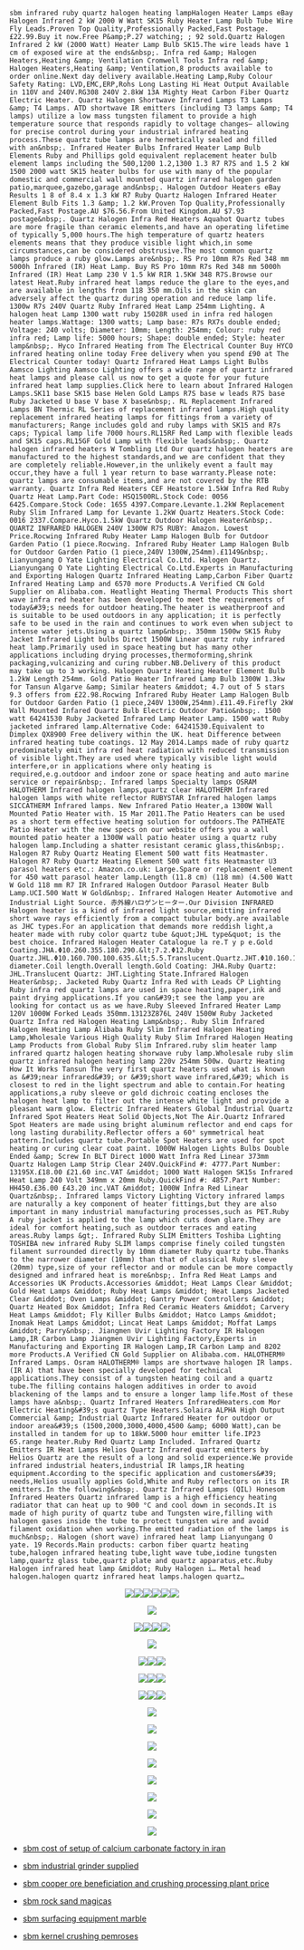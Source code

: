 
```
sbm infrared ruby quartz halogen heating lampHalogen Heater Lamps eBay Halogen Infrared 2 kW 2000 W Watt SK15 Ruby Heater Lamp Bulb Tube Wire Fly Leads.Proven Top Quality,Professionally Packed,Fast Postage.£22.99.Buy it now.Free P&amp;P.27 watching; ; 92 sold.Quartz Halogen Infrared 2 kW (2000 Watt) Heater Lamp Bulb SK15.The wire leads have 1 cm of exposed wire at the ends&nbsp;. Infra red &amp; Halogen Heaters,Heating &amp; Ventilation Cromwell Tools Infra red &amp; Halogen Heaters,Heating &amp; Ventilation,8 products available to order online.Next day delivery available.Heating Lamp,Ruby Colour Safety Rating: LVD,EMC,ERP,Rohs Long Lasting Hi Heat Output Available in 110V and 240V.RG308 240V 2.8kW 13A Mighty Heat Carbon Fiber Quartz Electric Heater. Quartz Halogen Shortwave Infrared Lamps T3 Lamps &amp; T4 Lamps. ATD shortwave IR emitters (including T3 lamps &amp; T4 lamps) utilize a low mass tungsten filament to provide a high temperature source that responds rapidly to voltage changes— allowing for precise control during your industrial infrared heating process.These quartz tube lamps are hermetically sealed and filled with an&nbsp;. Infrared Heater Bulbs Infrared Heater Lamp Bulb Elements Ruby and Phillips gold equivalent replacement heater bulb element lamps including the 500,1200 1.2,1300 1.3 R7 R7S and 1.5 2 kW 1500 2000 watt SK15 heater bulbs for use with many of the popular domestic and commercial wall mounted quartz infrared halogen garden patio,marquee,gazebo,garage and&nbsp;. Halogen Outdoor Heaters eBay Results 1 8 of 8.4 x 1.3 kW R7 Ruby Quartz Halogen Infrared Heater Element Bulb Fits 1.3 &amp; 1.2 kW.Proven Top Quality,Professionally Packed,Fast Postage.AU $76.56.From United Kingdom.AU $7.93 postage&nbsp;. Quartz Halogen Infra Red Heaters Aquahot Quartz tubes are more fragile than ceramic elements,and have an operating lifetime of typically 5,000 hours.The high temperature of quartz heaters elements means that they produce visible light which,in some circumstances,can be considered obstrusive.The most common quartz lamps produce a ruby glow.Lamps are&nbsp;. RS Pro 10mm R7s Red 348 mm 5000h Infrared (IR) Heat Lamp. Buy RS Pro 10mm R7s Red 348 mm 5000h Infrared (IR) Heat Lamp 230 V 1.5 kW RIR 1.5KW 348 R7S.Browse our latest Heat.Ruby infrared heat lamps reduce the glare to the eyes,and are available in lengths from 118 350 mm.Oils in the skin can adversely affect the quartz during operation and reduce lamp life. 1300w R7s 240V Quartz Ruby Infrared Heat Lamp 254mm Lighting. A halogen heat Lamp 1300 watt ruby 15028R used in infra red halogen heater lamps.Wattage: 1300 watts; Lamp base: R7s RX7s double ended; Voltage: 240 volts; Diameter: 10mm; Length: 254mm; Colour: ruby red infra red; Lamp life: 5000 hours; Shape: double ended; Style: heater lamp&nbsp;. Hyco Infrared Heating from The Electrical Counter Buy HYCO infrared heating online today Free delivery when you spend £90 at The Electrical Counter today! Quartz Infrared Heat Lamps Light Bulbs Aamsco Lighting Aamsco Lighting offers a wide range of quartz infrared heat lamps and please call us now to get a quote for your future infrared heat lamp supplies.Click here to learn about Infrared Halogen Lamps.SK11 base SK15 base Helen Gold Lamps R7S base w leads R7S base Ruby Jacketed U base V base X base&nbsp;. RL Replacement Infrared Lamps BN Thermic RL Series of replacement infrared lamps.High quality replacement infrared heating lamps for fittings from a variety of manufacturers; Range includes gold and ruby lamps with SK15 and R7s caps; Typical lamp life 7000 hours.RL15RF Red Lamp with flexible leads and SK15 caps.RL15GF Gold Lamp with flexible leads&nbsp;. Quartz halogen infrared heaters W Tombling Ltd Our quartz halogen heaters are manufactured to the highest standards,and we are confident that they are completely reliable.However,in the unlikely event a fault may occur,they have a full 1 year return to base warranty.Please note: quartz lamps are consumable items,and are not covered by the RTB warranty. Quartz Infra Red Heaters CEF Heatstore 1.5kW Infra Red Ruby Quartz Heat Lamp.Part Code: HSQ1500RL.Stock Code: 0056 6425.Compare.Stock Code: 1655 4397.Compare.Levante.1.2kW Replacement Ruby Slim Infrared Lamp for Levante 1.2kW Quartz Heaters.Stock Code: 0016 2337.Compare.Hyco.1.5kW Quartz Outdoor Halogen Heater&nbsp;. QUARTZ INFRARED HALOGEN 240V 1300W R7S RUBY: Amazon. Lowest Price.Rocwing Infrared Ruby Heater Lamp Halogen Bulb for Outdoor Garden Patio (1 piece.Rocwing. Infrared Ruby Heater Lamp Halogen Bulb for Outdoor Garden Patio (1 piece,240V 1300W,254mm).£1149&nbsp;. Lianyungang O Yate Lighting Electrical Co.Ltd. Halogen Quartz. Lianyungang O Yate Lighting Electrical Co.Ltd.Experts in Manufacturing and Exporting Halogen Quartz Infrared Heating Lamp,Carbon Fiber Quartz Infrared Heating Lamp and 6570 more Products.A Verified CN Gold Supplier on Alibaba.com. Heatlight Heating Thermal Products This short wave infra red heater has been developed to meet the requirements of today&#39;s needs for outdoor heating.The heater is weatherproof and is suitable to be used outdoors in any application; it is perfectly safe to be used in the rain and continues to work even when subject to intense water jets.Using a quartz lamp&nbsp;. 350mm 1500w SK15 Ruby Jacket Infrared Light bulbs Direct 1500W Linear quartz ruby infrared heat lamp.Primarily used in space heating but has many other applications including drying processes,thermoforming,shrink packaging,vulcanizing and curing rubber.NB.Delivery of this product may take up to 3 working. Halogen Quartz Heating Heater Element Bulb 1.2kW Length 254mm. Gold Patio Heater Infrared Lamp Bulb 1300W 1.3kw for Tansun Algarve &amp; Similar heaters &middot; 4.7 out of 5 stars 9.3 offers from £22.98.Rocwing Infrared Ruby Heater Lamp Halogen Bulb for Outdoor Garden Patio (1 piece,240V 1300W,254mm).£11.49.Firefly 2kW Wall Mounted Infared Quartz Bulb Electric Outdoor Patio&nbsp;. 1500 watt 64241530 Ruby Jacketed Infrared Lamp Heater Lamp. 1500 watt Ruby jacketed infrared lamp.Alternative Code: 64241530.Equivalent to Dimplex QX8900 Free delivery within the UK. heat Difference between infrared heating tube coatings. 12 May 2014.Lamps made of ruby quartz predominately emit infra red heat radiation with reduced transmission of visible light.They are used where typically visible light would interfere,or in applications where only heating is required,e.g.outdoor and indoor zone or space heating and auto marine service or repair&nbsp;. Infrared lamps Specialty lamps OSRAM HALOTHERM Infrared halogen lamps,quartz clear HALOTHERM Infrared halogen lamps with white reflector RUBYSTAR Infrared halogen lamps SICCATHERM Infrared lamps. New Infrared Patio Heater,a 1300W Wall Mounted Patio Heater with. 15 Mar 2011.The Patio Heaters can be used as a short term effective heating solution for outdoors.The PATHEATE Patio Heater with the new specs on our website offers you a wall mounted patio heater a 1300W wall patio heater using a quartz ruby halogen lamp.Including a shatter resistant ceramic glass,this&nbsp;. Halogen R7 Ruby Quartz Heating Element 500 watt fits Heatmaster. Halogen R7 Ruby Quartz Heating Element 500 watt fits Heatmaster U3 parasol heaters etc.: Amazon.co.uk: Large.Spare or replacement element for 450 watt parasol heater lamp.Length (11.8 cm) (118 mm) (4.500 Watt W Gold 118 mm R7 IR Infrared Halogen Outdoor Parasol Heater Bulb Lamp.UCI.500 Watt W Gold&nbsp;. Infrared Halogen Heater Automotive and Industrial Light Source. 赤外線ハロゲンヒーター.Our Division INFRARED Halogen heater is a kind of infrared light source,emitting infrared short wave rays efficiently from a compact tubular body.are available as JHC types.For an application that demands more reddish light,a heater made with ruby color quartz tube &quot;JHL type&quot; is the best choice. Infrared Halogen Heater Catalogue la re.T y p e.Gold Coating.JHA.Φ10.260.355.180.290.&lt;7.2.Φ12.Ruby Quartz.JHL.Φ10.160.700.100.635.&lt;5.5.Translucent.Quartz.JHT.Φ10.160.1000.100.935.&lt;3.Bulb diameter.Coil length.Overall length.Gold Coating: JHA.Ruby Quartz: JHL.Translucent Quartz: JHT.Lighting State.Infrared Halogen Heater&nbsp;. Jacketed Ruby Quartz Infra Red with Leads CP Lighting Ruby infra red quartz lamps are used in space heating,paper,ink and paint drying applications.If you can&#39;t see the lamp you are looking for contact us as we have.Ruby Sleeved Infrared Heater Lamp 120V 1000W Forked Leads 350mm.13123Z876L 240V 1500W Ruby Jacketed Quartz Infra red Halogen Heating Lamp&nbsp;. Ruby Slim Infrared Halogen Heating Lamp Alibaba Ruby Slim Infrared Halogen Heating Lamp,Wholesale Various High Quality Ruby Slim Infrared Halogen Heating Lamp Products from Global Ruby Slim Infrared.ruby slim heater lamp infrared quartz halogen heating shorwave ruby lamp.Wholesale ruby slim quartz infrared halogen heating lamp 220v 254mm 500w. Quartz Heating How It Works Tansun The very first quartz heaters used what is known as &#39;near infrared&#39; or &#39;short wave infrared,&#39; which is closest to red in the light spectrum and able to contain.For heating applications,a ruby sleeve or gold dichroic coating encloses the halogen heat lamp to filter out the intense white light and provide a pleasant warm glow. Electric Infrared Heaters Global Industrial Quartz Infrared Spot Heaters Heat Solid Objects,Not The Air.Quartz Infrared Spot Heaters are made using bright aluminum reflector and end caps for long lasting durability.Reflector offers a 60° symmetrical heat pattern.Includes quartz tube.Portable Spot Heaters are used for spot heating or curing clear coat paint. 1000W Halogen Lights Bulbs Double Ended &amp; Screw In BLT Direct 1000 Watt Infra Red Linear 373mm Quartz Halogen Lamp Strip Clear 240V.QuickFind #: 4777.Part Number: 13195X.£18.00 £21.60 inc.VAT &middot; 1000 Watt Halogen SK15s Infrared Heat Lamp 240 Volt 349mm x 20mm Ruby.QuickFind #: 4857.Part Number: HH450.£36.00 £43.20 inc.VAT &middot; 1000W Infra Red Linear Quartz&nbsp;. Infrared lamps Victory Lighting Victory infrared lamps are naturally a key component of heater fittings,but they are also important in many industrial manufacturing processes,such as PET.Ruby A ruby jacket is applied to the lamp which cuts down glare.They are ideal for comfort heating,such as outdoor terraces and eating areas.Ruby lamps &gt;. Infrared Ruby SLIM Emitters Toshiba Lighting TOSHIBA new infrared Ruby SLIM lamps comprise finely coiled tungsten filament surrounded directly by 10mm diameter Ruby quartz tube.Thanks to the narrower diameter (10mm) than that of classical Ruby sleeve (20mm) type,size of your reflector and or module can be more compactly designed and infrared heat is more&nbsp;. Infra Red Heat Lamps and Accessories UK Products.Accessories &middot; Heat Lamps Clear &middot; Gold Heat Lamps &middot; Ruby Heat Lamps &middot; Heat Lamps Jacketed Clear &middot; Oven Lamps &middot; Gantry Power Controllers &middot; Quartz Heated Box &middot; Infra Red Ceramic Heaters &middot; Carvery Heat Lamps &middot; Fly Killer Bulbs &middot; Hatco Lamps &middot; Inomak Heat Lamps &middot; Lincat Heat Lamps &middot; Moffat Lamps &middot; Parry&nbsp;. Jiangmen Uvir Lighting Factory IR Halogen Lamp,IR Carbon Lamp Jiangmen Uvir Lighting Factory,Experts in Manufacturing and Exporting IR Halogen Lamp,IR Carbon Lamp and 8202 more Products.A Verified CN Gold Supplier on Alibaba.com. HALOTHERM® Infrared Lamps. Osram HALOTHERM® lamps are shortwave halogen IR lamps.(IR A) that have been specially developed for technical applications.They consist of a tungsten heating coil and a quartz tube.The filling contains halogen additives in order to avoid blackening of the lamps and to ensure a longer lamp life.Most of these lamps have a&nbsp;. Quartz Infrared Heaters InfraredHeaters.com Mor Electric Heating&#39;s quartz Type Heaters.Solaira ALPHA High Output Commercial &amp; Industrial Quartz Infrared Heater for outdoor or indoor area&#39;s (1500,2000,3000,4000,4500 &amp; 6000 Watt),can be installed in tandem for up to 18kW.5000 hour emitter life.IP23 65.range heater.Ruby Red Quartz Lamp Included. Infrared Quartz Emitters IR Heat Lamps Helios Quartz Infrared quartz emitters by Helios Quartz are the result of a long and solid experience.We provide infrared industrial heaters,industrial IR lamps,IR heating equipment.According to the specific application and customers&#39; needs,Helios usually applies Gold,White and Ruby reflectors on its IR emitters.In the following&nbsp;. Quartz Infrared Lamps (QIL) Honesom Infrared Heaters Quartz infrared lamp is a high efficiency heating radiator that can heat up to 900 °C and cool down in seconds.It is made of high purity of quartz tube and Tungsten wire,filling with halogen gases inside the tube to protect tungsten wire and avoid filament oxidation when working.The emitted radiation of the lamps is much&nbsp;. Halogen (short wave) infrared heat lamp Lianyungang O yate. 19 Records.Main products: carbon fiber quartz heating tube,halogen infrared heating tube,light wave tube,iodine tungsten lamp,quartz glass tube,quartz plate and quartz apparatus,etc.Ruby Halogen infrared heat lamp &middot; Ruby Halogen i… Metal head halogen.halogen quartz infrared heat lamps.halogen quartz… 
```

<div align="center">
  
<a rel="nofollow" href="https://m.shibang-china.com?f=github&k=sbm+infrared+ruby+quartz+halogen+heating+lamp"><img src="https://static.shibang-china.com/en/l.png"></a><img src="https://static.shibang-china.com/en/hw.png"><a rel="nofollow" href="https://m.shibang-china.com/product/?f=github&k=sbm+infrared+ruby+quartz+halogen+heating+lamp"><img src="https://static.shibang-china.com/en/p.png"></a><a rel="nofollow" href="https://m.shibang-china.com/cases/?f=github&k=sbm+infrared+ruby+quartz+halogen+heating+lamp"><img src="https://static.shibang-china.com/en/c.png"></a><a rel="nofollow" href="https://m.shibang-china.com/news/?f=github&k=sbm+infrared+ruby+quartz+halogen+heating+lamp"><img src="https://static.shibang-china.com/en/n.png"></a><a rel="nofollow" href="https://m.shibang-china.com?f=github&k=sbm+infrared+ruby+quartz+halogen+heating+lamp"><img src="https://static.shibang-china.com/en/m.png"></a>

<a rel="nofollow" href="https://m.shibang-china.com/product/?f=github&k=sbm+infrared+ruby+quartz+halogen+heating+lamp"><img src="https://static.shibang-china.com/en/b.jpg"></a>
  
<a rel="nofollow" href="https://m.shibang-china.com/solution-aggregate.html?f=github&k=sbm+infrared+ruby+quartz+halogen+heating+lamp"><img src="https://static.shibang-china.com/en/a.jpg"></a><a rel="nofollow" href="https://m.shibang-china.com/solution-mine.html?f=github&k=sbm+infrared+ruby+quartz+halogen+heating+lamp"><img src="https://static.shibang-china.com/en/m.jpg"></a><a rel="nofollow" href="https://m.shibang-china.com/solution-mill.html?f=github&k=sbm+infrared+ruby+quartz+halogen+heating+lamp"><img src="https://static.shibang-china.com/en/g.jpg"></a><a rel="nofollow" href="https://m.shibang-china.com/solution-epc.html?f=github&k=sbm+infrared+ruby+quartz+halogen+heating+lamp"><img src="https://static.shibang-china.com/en/e.jpg"></a>

<a rel="nofollow" href="https://m.shibang-china.com/product/?f=github&k=sbm+infrared+ruby+quartz+halogen+heating+lamp"><img src="https://static.shibang-china.com/en/a-p.png"></a>

<a rel="nofollow" href="https://m.shibang-china.com/product/crusher/c6x.html?f=github&k=sbm+infrared+ruby+quartz+halogen+heating+lamp"><img src="https://static.shibang-china.com/en/j.jpg"></a><a rel="nofollow" href="https://m.shibang-china.com/product/crusher/ci5x.html?f=github&k=sbm+infrared+ruby+quartz+halogen+heating+lamp"><img src="https://static.shibang-china.com/en/i.jpg"></a><a rel="nofollow" href="https://m.shibang-china.com/product/crusher/hst.html?f=github&k=sbm+infrared+ruby+quartz+halogen+heating+lamp"><img src="https://static.shibang-china.com/en/c.jpg"></a>

<a rel="nofollow" href="https://m.shibang-china.com/product/mill/mtw.html?f=github&k=sbm+infrared+ruby+quartz+halogen+heating+lamp"><img src="https://static.shibang-china.com/en/mtw.jpg"></a><a rel="nofollow" href="https://m.shibang-china.com/product/mill/scm.html?f=github&k=sbm+infrared+ruby+quartz+halogen+heating+lamp"><img src="https://static.shibang-china.com/en/scm.jpg"></a><a rel="nofollow" href="https://m.shibang-china.com/product/mill/lm.html?f=github&k=sbm+infrared+ruby+quartz+halogen+heating+lamp"><img src="https://static.shibang-china.com/en/lm.jpg"></a>

<a rel="nofollow" href="https://m.shibang-china.com/product/sand/vsi6x.html?f=github&k=sbm+infrared+ruby+quartz+halogen+heating+lamp"><img src="https://static.shibang-china.com/en/6x.jpg"></a><a rel="nofollow" href="https://m.shibang-china.com/product/sand/vu.html?f=github&k=sbm+infrared+ruby+quartz+halogen+heating+lamp"><img src="https://static.shibang-china.com/en/vu.jpg"></a><a rel="nofollow" href="https://m.shibang-china.com/product/mobile/klun.html?f=github&k=sbm+infrared+ruby+quartz+halogen+heating+lamp"><img src="https://static.shibang-china.com/en/k.jpg"></a>

<a rel="nofollow" href="https://m.shibang-china.com/cases/?f=github&k=sbm+infrared+ruby+quartz+halogen+heating+lamp"><img src="https://static.shibang-china.com/en/case.png"></a>

<a rel="nofollow" href="https://m.shibang-china.com/cases/aggregate/202.html?f=github&k=sbm+infrared+ruby+quartz+halogen+heating+lamp"><img src="https://static.shibang-china.com/en/c-1.jpg"></a>

<a rel="nofollow" href="https://m.shibang-china.com/cases/aggregate/203.html?f=github&k=sbm+infrared+ruby+quartz+halogen+heating+lamp"><img src="https://static.shibang-china.com/en/c-2.jpg"></a>

<a rel="nofollow" href="https://m.shibang-china.com/cases/mill/123.html?f=github&k=sbm+infrared+ruby+quartz+halogen+heating+lamp"><img src="https://static.shibang-china.com/en/c-3.jpg"></a>

<a rel="nofollow" href="https://m.shibang-china.com/contact_us.html?f=github&k=sbm+infrared+ruby+quartz+halogen+heating+lamp"><img src="https://static.shibang-china.com/en/contact.png"></a>

<a rel="nofollow" href="https://swt.shibang-china.com/?f=github&k=sbm+infrared+ruby+quartz+halogen+heating+lamp"><img src="https://static.shibang-china.com/en/chat.png"></a>

<a rel="nofollow" href="https://whatsapp.shibangsoft.com/WhatsApp.php?f=github&k=sbm+infrared+ruby+quartz+halogen+heating+lamp"><img src="https://static.shibang-china.com/en/whatsapp.png"></a>

<a rel="nofollow" href="https://m.shibang-china.com/?f=github&k=sbm+infrared+ruby+quartz+halogen+heating+lamp"><img src="https://static.shibang-china.com/en/website.png"></a>

</div>


* [sbm cost of setup of calcium carbonate factory in iran](sbm%20cost%20of%20setup%20of%20calcium%20carbonate%20factory%20in%20iran.md)

* [sbm industrial grinder supplied](sbm%20industrial%20grinder%20supplied.md)

* [sbm cooper ore beneficiation and crushing processing plant price](sbm%20cooper%20ore%20beneficiation%20and%20crushing%20processing%20plant%20price.md)

* [sbm rock sand magicas](sbm%20rock%20sand%20magicas.md)

* [sbm surfacing equipment marble](sbm%20surfacing%20equipment%20marble.md)

* [sbm kernel crushing pemroses](sbm%20kernel%20crushing%20pemroses.md)